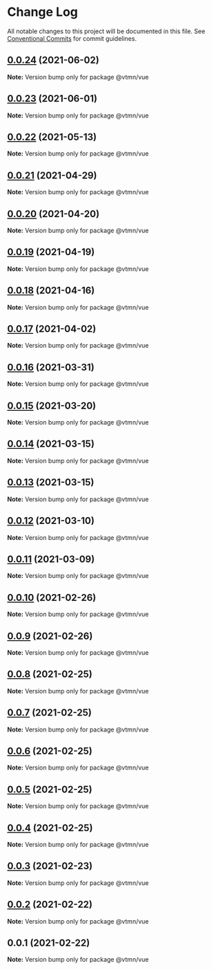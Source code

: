 # Change Log

All notable changes to this project will be documented in this file.
See [Conventional Commits](https://conventionalcommits.org) for commit guidelines.

## [0.0.24](https://github.com/Decathlon/vitamin-web/compare/@vtmn/vue@0.0.23...@vtmn/vue@0.0.24) (2021-06-02)

**Note:** Version bump only for package @vtmn/vue





## [0.0.23](https://github.com/Decathlon/vitamin-web/compare/@vtmn/vue@0.0.22...@vtmn/vue@0.0.23) (2021-06-01)

**Note:** Version bump only for package @vtmn/vue





## [0.0.22](https://github.com/Decathlon/vitamin-web/compare/@vtmn/vue@0.0.21...@vtmn/vue@0.0.22) (2021-05-13)

**Note:** Version bump only for package @vtmn/vue





## [0.0.21](https://github.com/Decathlon/vitamin-web/compare/@vtmn/vue@0.0.20...@vtmn/vue@0.0.21) (2021-04-29)

**Note:** Version bump only for package @vtmn/vue





## [0.0.20](https://github.com/Decathlon/vitamin-web/compare/@vtmn/vue@0.0.19...@vtmn/vue@0.0.20) (2021-04-20)

**Note:** Version bump only for package @vtmn/vue





## [0.0.19](https://github.com/Decathlon/vitamin-web/compare/@vtmn/vue@0.0.18...@vtmn/vue@0.0.19) (2021-04-19)

**Note:** Version bump only for package @vtmn/vue





## [0.0.18](https://github.com/Decathlon/vitamin-web/compare/@vtmn/vue@0.0.17...@vtmn/vue@0.0.18) (2021-04-16)

**Note:** Version bump only for package @vtmn/vue





## [0.0.17](https://github.com/Decathlon/vitamin-web/compare/@vtmn/vue@0.0.16...@vtmn/vue@0.0.17) (2021-04-02)

**Note:** Version bump only for package @vtmn/vue





## [0.0.16](https://github.com/Decathlon/vitamin-web/compare/@vtmn/vue@0.0.15...@vtmn/vue@0.0.16) (2021-03-31)

**Note:** Version bump only for package @vtmn/vue





## [0.0.15](https://github.com/Decathlon/vitamin-web/compare/@vtmn/vue@0.0.14...@vtmn/vue@0.0.15) (2021-03-20)

**Note:** Version bump only for package @vtmn/vue





## [0.0.14](https://github.com/Decathlon/vitamin-web/compare/@vtmn/vue@0.0.13...@vtmn/vue@0.0.14) (2021-03-15)

**Note:** Version bump only for package @vtmn/vue





## [0.0.13](https://github.com/Decathlon/vitamin-web/compare/@vtmn/vue@0.0.12...@vtmn/vue@0.0.13) (2021-03-15)

**Note:** Version bump only for package @vtmn/vue





## [0.0.12](https://github.com/Decathlon/vitamin-web/compare/@vtmn/vue@0.0.11...@vtmn/vue@0.0.12) (2021-03-10)

**Note:** Version bump only for package @vtmn/vue





## [0.0.11](https://github.com/Decathlon/vitamin-web/compare/@vtmn/vue@0.0.10...@vtmn/vue@0.0.11) (2021-03-09)

**Note:** Version bump only for package @vtmn/vue





## [0.0.10](https://github.com/Decathlon/vitamin-web/compare/@vtmn/vue@0.0.9...@vtmn/vue@0.0.10) (2021-02-26)

**Note:** Version bump only for package @vtmn/vue





## [0.0.9](https://github.com/Decathlon/vitamin-web/compare/@vtmn/vue@0.0.8...@vtmn/vue@0.0.9) (2021-02-26)

**Note:** Version bump only for package @vtmn/vue





## [0.0.8](https://github.com/Decathlon/vitamin-web/compare/@vtmn/vue@0.0.7...@vtmn/vue@0.0.8) (2021-02-25)

**Note:** Version bump only for package @vtmn/vue





## [0.0.7](https://github.com/Decathlon/vitamin-web/compare/@vtmn/vue@0.0.6...@vtmn/vue@0.0.7) (2021-02-25)

**Note:** Version bump only for package @vtmn/vue





## [0.0.6](https://github.com/Decathlon/vitamin-web/compare/@vtmn/vue@0.0.5...@vtmn/vue@0.0.6) (2021-02-25)

**Note:** Version bump only for package @vtmn/vue





## [0.0.5](https://github.com/Decathlon/vitamin-web/compare/@vtmn/vue@0.0.4...@vtmn/vue@0.0.5) (2021-02-25)

**Note:** Version bump only for package @vtmn/vue





## [0.0.4](https://github.com/Decathlon/vitamin-web/compare/@vtmn/vue@0.0.3...@vtmn/vue@0.0.4) (2021-02-25)

**Note:** Version bump only for package @vtmn/vue





## [0.0.3](https://github.com/Decathlon/vitamin-web/compare/@vtmn/vue@0.0.2...@vtmn/vue@0.0.3) (2021-02-23)

**Note:** Version bump only for package @vtmn/vue





## [0.0.2](https://github.com/Decathlon/vitamin-web/compare/@vtmn/vue@0.0.1...@vtmn/vue@0.0.2) (2021-02-22)

**Note:** Version bump only for package @vtmn/vue





## 0.0.1 (2021-02-22)

**Note:** Version bump only for package @vtmn/vue
